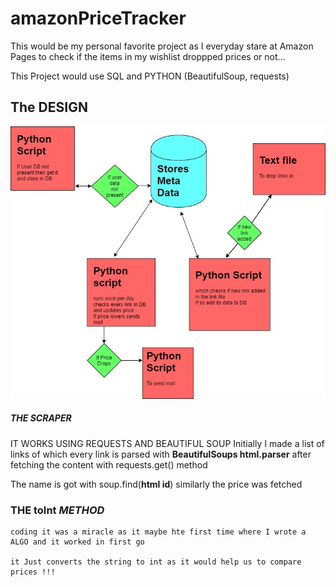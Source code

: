 ﻿# amazonPriceTracker

This would be my personal favorite project as I everyday stare at Amazon Pages to check if the items in my wishlist droppped prices or not...


This Project would use SQL and PYTHON (BeautifulSoup, requests)


## The DESIGN
  
 ![alt text](https://github.com/Rudrava/amazonPriceTracker/blob/master/amazonPriceTracker.jpg?raw=true)


##### *THE SCRAPER*
  IT WORKS USING REQUESTS AND BEAUTIFUL SOUP
     Initially I made a list of links of which every link is parsed with **BeautifulSoups html.parser** after fetching the content 
     with requests.get() method
       
  The name is got with soup.find(**html id**) similarly the price was fetched
       
   ### THE toInt *METHOD*  
    coding it was a miracle as it maybe hte first time where I wrote a ALGO and it worked in first go 

    it Just converts the string to int as it would help us to compare prices !!!
